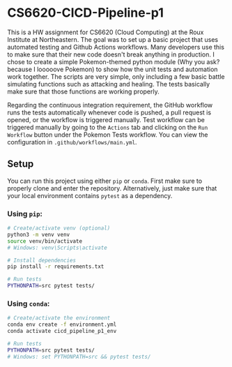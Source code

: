 # CS6620-CICD-Pipeline-p1
This is a HW assignment for CS6620 (Cloud Computing) at the Roux Institute at Northeastern. The goal was to set up a basic project that uses automated testing and Github Actions workflows. Many developers use this to make sure that their new code doesn't break anything in production. I chose to create a simple Pokemon-themed python module (Why you ask? because I looooove Pokemon) to show how the unit tests and automation work together. The scripts are very simple, only including a few basic battle simulating functions such as attacking and healing. The tests basically make sure that those functions are working properly.

Regarding the continuous integration requirement, the GitHub workflow runs the tests automatically whenever code is pushed, a pull request is opened, or the workflow is triggered manually. Test workflow can be triggered manually by going to the `Actions` tab and clicking on the `Run Workflow` button under the Pokemon Tests workflow. You can view the configuration in `.github/workflows/main.yml`.

## Setup
You can run this project using either `pip` or `conda`. First make sure to properly clone and enter the repository. Alternatively, just make sure that your local environment contains `pytest` as a dependency.

### Using `pip`:
```bash
# Create/activate venv (optional)
python3 -m venv venv
source venv/bin/activate
# Windows: venv\Scripts\activate

# Install dependencies
pip install -r requirements.txt

# Run tests
PYTHONPATH=src pytest tests/
```

### Using `conda`:
```bash
# Create/activate the environment
conda env create -f environment.yml
conda activate cicd_pipeline_p1_env

# Run tests
PYTHONPATH=src pytest tests/
# Windows: set PYTHONPATH=src && pytest tests/
```
